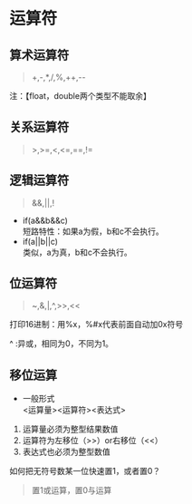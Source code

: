 # **运算符**

## **算术运算符**
> +,-,*,/,%,++,--  

注：【float，double两个类型不能取余】

## **关系运算符**
> \>,>=,<,<=,==,!=


## **逻辑运算符**
> &&,||,!  

- if(a&&b&&c)  
短路特性：如果a为假，b和c不会执行。  
- if(a||b||c)  
类似，a为真，b和c不会执行。  

## **位运算符**
> ~,&,|,^,>>,<<  

打印16进制：用%x，%#x代表前面自动加0x符号

^ :异或，相同为0，不同为1。

## **移位运算**
- 一般形式  
<运算量><运算符><表达式>
1. 运算量必须为整型结果数值
2. 运算符为左移位（>>）or右移位（<<）
3. 表达式也必须为整型数值

如何把无符号数某一位快速置1，或者置0？
> 置1或运算，置0与运算



